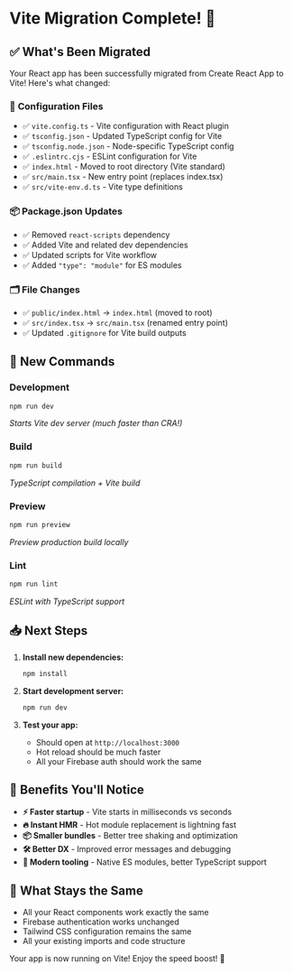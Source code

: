 # Vite Migration Complete! 🚀

## ✅ What's Been Migrated

Your React app has been successfully migrated from Create React App to Vite! Here's what changed:

### 🔧 **Configuration Files**
- ✅ `vite.config.ts` - Vite configuration with React plugin
- ✅ `tsconfig.json` - Updated TypeScript config for Vite
- ✅ `tsconfig.node.json` - Node-specific TypeScript config
- ✅ `.eslintrc.cjs` - ESLint configuration for Vite
- ✅ `index.html` - Moved to root directory (Vite standard)
- ✅ `src/main.tsx` - New entry point (replaces index.tsx)
- ✅ `src/vite-env.d.ts` - Vite type definitions

### 📦 **Package.json Updates**
- ✅ Removed `react-scripts` dependency
- ✅ Added Vite and related dev dependencies
- ✅ Updated scripts for Vite workflow
- ✅ Added `"type": "module"` for ES modules

### 🗂️ **File Changes**
- ✅ `public/index.html` → `index.html` (moved to root)
- ✅ `src/index.tsx` → `src/main.tsx` (renamed entry point)
- ✅ Updated `.gitignore` for Vite build outputs

## 🚀 **New Commands**

### Development
```bash
npm run dev
```
*Starts Vite dev server (much faster than CRA!)*

### Build
```bash
npm run build
```
*TypeScript compilation + Vite build*

### Preview
```bash
npm run preview
```
*Preview production build locally*

### Lint
```bash
npm run lint
```
*ESLint with TypeScript support*

## 📥 **Next Steps**

1. **Install new dependencies:**
   ```bash
   npm install
   ```

2. **Start development server:**
   ```bash
   npm run dev
   ```

3. **Test your app:**
   - Should open at `http://localhost:3000`
   - Hot reload should be much faster
   - All your Firebase auth should work the same

## 🎯 **Benefits You'll Notice**

- **⚡ Faster startup** - Vite starts in milliseconds vs seconds
- **🔥 Instant HMR** - Hot module replacement is lightning fast
- **📦 Smaller bundles** - Better tree shaking and optimization
- **🛠️ Better DX** - Improved error messages and debugging
- **🔧 Modern tooling** - Native ES modules, better TypeScript support

## 🔧 **What Stays the Same**

- All your React components work exactly the same
- Firebase authentication works unchanged  
- Tailwind CSS configuration remains the same
- All your existing imports and code structure

Your app is now running on Vite! Enjoy the speed boost! 🚀